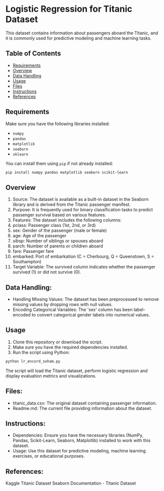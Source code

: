 # Logistic Regression for Titanic Dataset

This dataset contains information about passengers aboard the Titanic, and it is commonly used for predictive modeling and machine learning tasks.

## Table of Contents

- [Requirements](#requirements)
- [Overview](#overview)
- [Data Handling](#data-handling)
- [Usage](#usage)
- [Files](#files)
- [Instructions](#instructions)
- [References](#references)

## Requirements

Make sure you have the following libraries installed:

- `numpy`
- `pandas`
- `matplotlib`
- `seaborn`
- `sklearn`

You can install them using `pip` if not already installed:

```bash
pip install numpy pandas matplotlib seaborn scikit-learn
```

## Overview

1. Source: The dataset is available as a built-in dataset in the Seaborn library and is derived from the Titanic passenger manifest.
2. Purpose: It is frequently used for binary classification tasks to predict passenger survival based on various features.
3. Features: The dataset includes the following columns:
4. pclass: Passenger class (1st, 2nd, or 3rd)
5. sex: Gender of the passenger (male or female)
6. age: Age of the passenger
7. sibsp: Number of siblings or spouses aboard
8. parch: Number of parents or children aboard
9. fare: Passenger fare
10. embarked: Port of embarkation (C = Cherbourg, Q = Queenstown, S = Southampton)
11. Target Variable: The survived column indicates whether the passenger survived (1) or did not survive (0).

## Data Handling:

- Handling Missing Values: The dataset has been preprocessed to remove missing values by dropping rows with null values.
- Encoding Categorical Variables: The 'sex' column has been label-encoded to convert categorical gender labels into numerical values.


## Usage

1. Clone this repository or download the script.
2. Make sure you have the required dependencies installed.
3. Run the script using Python:

```bash
python lr_encord_soham.py
```

The script will load the Titanic dataset, perform logistic regression and display evaluation metrics and visualizations.

## Files:
- titanic_data.csv: The original dataset containing passenger information.
- Readme.md: The current file providing information about the dataset.

## Instructions:
- Dependencies: Ensure you have the necessary libraries (NumPy, Pandas, Scikit-Learn, Seaborn, Matplotlib) installed to work with this dataset.
- Usage: Use this dataset for predictive modeling, machine learning exercises, or educational purposes.

## References:
Kaggle Titanic Dataset
Seaborn Documentation - Titanic Dataset
